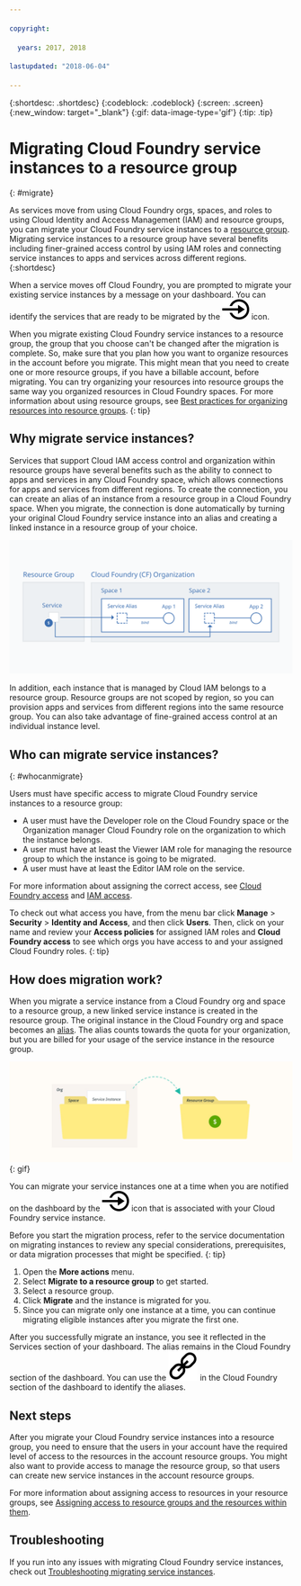 ```yaml
---

copyright:

  years: 2017, 2018

lastupdated: "2018-06-04"

---
```


{:shortdesc: .shortdesc}
{:codeblock: .codeblock}
{:screen: .screen}
{:new_window: target="_blank"}
{:gif: data-image-type='gif'}
{:tip: .tip}

# Migrating Cloud Foundry service instances to a resource group
{: #migrate}

As services move from using Cloud Foundry orgs, spaces, and roles to using Cloud Identity and Access Management (IAM) and resource groups, you can migrate your Cloud Foundry service instances to a [resource group](/docs/resources/resourcegroups.html#rgs). Migrating service instances to a resource group have several benefits including finer-grained access control by using IAM roles and connecting service instances to apps and services across different regions.
{:shortdesc}

When a service moves off Cloud Foundry, you are prompted to migrate your existing service instances by a message on your dashboard. You can identify the services that are ready to be migrated by the ![Migrate this service instance to a resource group](images/migrate.svg "Migrate this service instance to a resource group") icon.

When you migrate existing Cloud Foundry service instances to a resource group, the group that you choose can't be changed after the migration is complete. So, make sure that you plan how you want to organize resources in the account before you migrate. This might mean that you need to create one or more resource groups, if you have a billable account, before migrating. You can try organizing your resources into resource groups the same way you organized resources in Cloud Foundry spaces. For more information about using resource groups, see [Best practices for organizing resources into resource groups](/docs/resources/bestpractice_rgs.html#bp_resourcegroups).
{: tip}



## Why migrate service instances?

Services that support Cloud IAM access control and organization within resource groups have several benefits such as the ability to connect to apps and services in any Cloud Foundry space, which allows connections for apps and services from different regions. To create the connection, you can create an alias of an instance from a resource group in a Cloud Foundry space. When you migrate, the connection is done automatically by turning your original Cloud Foundry service instance into an alias and creating a linked instance in a resource group of your choice.

![Binding a service instance to a Cloud Foundry space to create an alias](images/alias.svg "Binding a service instance to a Cloud Foundry space to create an alias")

In addition, each instance that is managed by Cloud IAM belongs to a resource group. Resource groups are not scoped by region, so you can provision apps and services from different regions into the same resource group. You can also take advantage of fine-grained access control at an individual instance level.

## Who can migrate service instances?
{: #whocanmigrate}

Users must have specific access to migrate Cloud Foundry service instances to a resource group:

* A user must have the Developer role on the Cloud Foundry space or the Organization manager Cloud Foundry role on the organization to which the instance belongs.
* A user must have at least the Viewer IAM role for managing the resource group to which the instance is going to be migrated.
* A user must have at least the Editor IAM role on the service.

For more information about assigning the correct access, see [Cloud Foundry access](/docs/iam/cfaccess.html#cfaccess) and [IAM access](/docs/iam/users_roles.html#platformrolestable).

To check out what access you have, from the menu bar click **Manage** &gt; **Security** &gt; **Identity and Access**, and then click **Users**. Then, click on your name and review your **Access policies** for assigned IAM roles and **Cloud Foundry access** to see which orgs you have access to and your assigned Cloud Foundry roles.
{: tip}


## How does migration work?

When you migrate a service instance from a Cloud Foundry org and space to a resource group, a new linked service instance is created in the resource group. The original instance in the Cloud Foundry org and space becomes an [alias](/docs/resources/connecting_apps.html#what_is_alias). The alias counts towards the quota for your organization, but you are billed for your usage of the service instance in the resource group.

![Migration of a Cloud Foundry service instance to a resource group](images/migration.gif){: gif}

You can migrate your service instances one at a time when you are notified on the dashboard by the ![Migrate this service instance to a resource group](images/migrate.svg "Migrate this service instance to a resource group") icon that is associated with your Cloud Foundry service instance.

Before you start the migration process, refer to the service documentation on migrating instances to review any special considerations, prerequisites, or data migration processes that might be specified.
{: tip}

1. Open the **More actions** menu.
2. Select **Migrate to a resource group** to get started.
3. Select a resource group.
4. Click **Migrate** and the instance is migrated for you.
5. Since you can migrate only one instance at a time, you can continue migrating eligible instances after you migrate the first one.

After you successfully migrate an instance, you see it reflected in the Services section of your dashboard. The alias remains in the Cloud Foundry section of the dashboard. You can use the ![Link icon](images/link.svg "Link icon that represents an alias") in the Cloud Foundry section of the dashboard to identify the aliases.

## Next steps

After you migrate your Cloud Foundry service instances into a resource group, you need to ensure that the users in your account have the required level of access to the resources in the account resource groups. You might also want to provide access to manage the resource group, so that users can create new service instances in the account resource groups.

For more information about assigning access to resources in your resource groups, see [Assigning access to resource groups and the resources within them](/docs/resources/bestpractice_rgs.html#assigning-access-to-resource-groups-and-the-resources-within-them).


## Troubleshooting

If you run into any issues with migrating Cloud Foundry service instances, check out [Troubleshooting migrating service instances](/docs/resources/ts_migration.html).
